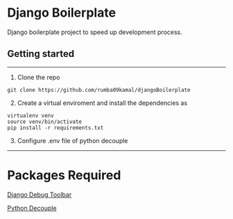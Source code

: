 # Django Boilerplate
Django boilerplate project to speed up development process.

## Getting started
---
1. Clone the repo
```
git clone https://github.com/rumba09kamal/djangoBoilerplate
```
2. Create a virtual enviroment and install the dependencies as
```
virtualenv venv
source venv/bin/activate
pip install -r requirements.txt
```
3. Configure .env file of python decouple
---
# Packages Required
[Django Debug Toolbar](https://django-debug-toolbar.readthedocs.io/en/latest/index.html)

[Python Decouple](https://github.com/henriquebastos/python-decouple)
